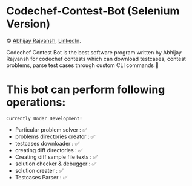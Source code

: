 # Codechef-Contest-Bot (Selenium Version)

© [Abhijay Rajvansh](http://github.com/abhijayrajvansh), [LinkedIn](https://www.linkedin.com/in/abhijayrajvansh).

Codechef Contest Bot is the best software program written by Abhijay Rajvansh for codechef contests which can download testcases, contest problems, parse test cases through custom CLI commands 🚀

# This bot can perform following operations: 

```
Currently Under Development!
```

- Particular problem solver           : ✅
- problems directories creator        : ✅
- testcases downloader                : ✅
- creating diff directories           : ✅
- Creating diff sample file texts     : ✅
- solution checker & debugger         : ✅
- solution creater                    : ✅
- Testcases Parser                    : ✅